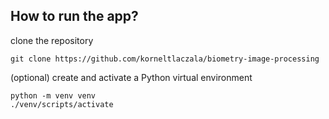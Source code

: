 ## How to run the app?

clone the repository
```
git clone https://github.com/korneltlaczala/biometry-image-processing
```

(optional)
create and activate a Python virtual environment
```
python -m venv venv
./venv/scripts/activate
```
